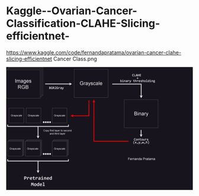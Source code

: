 # Kaggle--Ovarian-Cancer-Classification-CLAHE-Slicing-efficientnet-
https://www.kaggle.com/code/fernandapratama/ovarian-cancer-clahe-slicing-efficientnet
Cancer Class.png

![Local Image](https://github.com/fernandapratama/Kaggle--Ovarian-Cancer-Classification-CLAHE-Slicing-efficientnet-/blob/main/Cancer%20Class.png)

